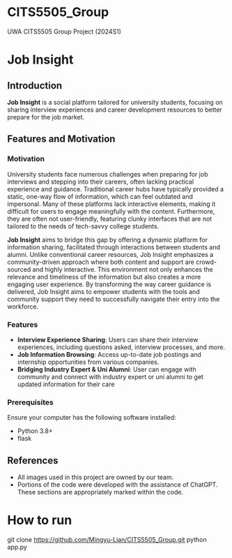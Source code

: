 # CITS5505_Group
UWA CITS5505 Group Project (2024S1)
# Job Insight
## Introduction

**Job Insight** is a social platform tailored for university students, focusing on sharing interview experiences and career development resources to better prepare for the job market.

## Features and Motivation

### Motivation
University students face numerous challenges when preparing for job interviews and stepping into their careers, often lacking practical experience and guidance. Traditional career hubs have typically provided a static, one-way flow of information, which can feel outdated and impersonal. Many of these platforms lack interactive elements, making it difficult for users to engage meaningfully with the content. Furthermore, they are often not user-friendly, featuring clunky interfaces that are not tailored to the needs of tech-savvy college students.

**Job Insight** aims to bridge this gap by offering a dynamic platform for information sharing, facilitated through interactions between students and alumni. Unlike conventional career resources, Job Insight emphasizes a community-driven approach where both content and support are crowd-sourced and highly interactive. This environment not only enhances the relevance and timeliness of the information but also creates a more engaging user experience. By transforming the way career guidance is delivered, Job Insight aims to empower students with the tools and community support they need to successfully navigate their entry into the workforce.

### Features

- **Interview Experience Sharing**: Users can share their interview experiences, including questions asked, interview processes, and more.
- **Job Information Browsing**: Access up-to-date job postings and internship opportunities from various companies.
- **Bridging Industry Expert & Uni Alumni**: User can engage with community and connect with industry expert or uni alumni to get updated information for their care

### Prerequisites

Ensure your computer has the following software installed:
- Python 3.8+
- flask

## References
- All images used in this project are owned by our team.
- Portions of the code were developed with the assistance of ChatGPT. These sections are appropriately marked within the code.

# How to run
git clone https://github.com/Mingyu-Lian/CITS5505_Group.git
python app.py

